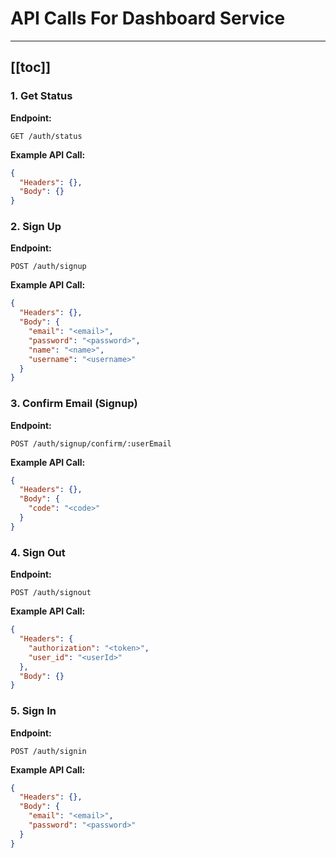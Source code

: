 # API Calls For Dashboard Service
---
[[toc]]
---

### 1. Get Status

**Endpoint:**
```
GET /auth/status
```

**Example API Call:**
```json
{
  "Headers": {},
  "Body": {}
}
```

### 2. Sign Up

**Endpoint:**
```
POST /auth/signup
```

**Example API Call:**
```json
{
  "Headers": {},
  "Body": {
    "email": "<email>",
    "password": "<password>",
    "name": "<name>",
    "username": "<username>"
  }
}
```

### 3. Confirm Email (Signup)

**Endpoint:**
```
POST /auth/signup/confirm/:userEmail
```

**Example API Call:**
```json
{
  "Headers": {},
  "Body": {
    "code": "<code>"
  }
}
```

### 4. Sign Out

**Endpoint:**
```
POST /auth/signout
```

**Example API Call:**
```json
{
  "Headers": {
    "authorization": "<token>",
    "user_id": "<userId>"
  },
  "Body": {}
}
```

### 5. Sign In

**Endpoint:**
```
POST /auth/signin
```

**Example API Call:**
```json
{
  "Headers": {},
  "Body": {
    "email": "<email>",
    "password": "<password>"
  }
}